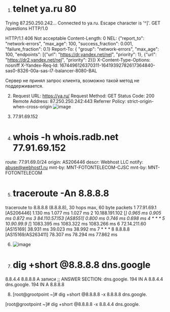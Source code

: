 1.  # telnet ya.ru 80
Trying 87.250.250.242...
Connected to ya.ru.
Escape character is '^]'.
GET /questions HTTP/1.0

HTTP/1.1 406 Not acceptable
Content-Length: 0
NEL: {"report_to": "network-errors", "max_age": 100, "success_fraction": 0.001, "failure_fraction": 0.1}
Report-To: { "group": "network-errors", "max_age": 100, "endpoints": [{"url": "https://dr.yandex.net/nel", "priority": 1}, {"url": "https://dr2.yandex.net/nel", "priority": 2}]}
X-Content-Type-Options: nosniff
X-Yandex-Req-Id: 1674496126370311-16419392782617364840-sas0-8326-00a-sas-l7-balancer-8080-BAL

Сервер не принял запрос клиента, возможно такой метод не поддерживается.

2.  Request URL: https://ya.ru/
Request Method: GET
Status Code: 200 
Remote Address: 87.250.250.242:443
Referrer Policy: strict-origin-when-cross-origin
![image](https://user-images.githubusercontent.com/11519688/214113307-2bb88da7-624b-49cd-9afb-639f048aa236.png)

3. 77.91.69.152
4. # whois -h whois.radb.net 77.91.69.152
route:          77.91.69.0/24
origin:         AS206446
descr:          Webhost LLC
notify:         abuse@webhost1.ru
mnt-by:         MNT-FOTONTELECOM-CJSC
mnt-by:         MNT-FOTONTELECOM
 
5.  # traceroute -An 8.8.8.8
traceroute to 8.8.8.8 (8.8.8.8), 30 hops max, 60 byte packets
 1  77.91.69.1 [AS206446]  1.130 ms  1.077 ms  1.027 ms
 2  10.188.191.102 [*]  0.965 ms  0.905 ms  0.872 ms
 3  84.110.57.153 [AS8551]  0.800 ms  0.746 ms  0.698 ms
 4  * * *
 5  10.90.99.9 [*]  1083.395 ms  1083.322 ms  1083.266 ms
 6  72.14.211.60 [AS15169]  38.931 ms  39.023 ms  38.992 ms
 7  * * *
 8  8.8.8.8 [AS15169/AS263411]  78.307 ms  78.294 ms  77.862 ms

6. ![image](https://user-images.githubusercontent.com/11519688/214114412-cc7d21c0-3293-4c0e-adf3-19c5c9235bdf.png)

7.  # dig  +short @8.8.8.8 dns.google
8.8.4.4
8.8.8.8
А записи
;; ANSWER SECTION:
dns.google.             194     IN      A       8.8.4.4
dns.google.             194     IN      A       8.8.8.8

8.  [root@grootpoint ~]# dig +short  @8.8.8.8 -x 8.8.8.8
dns.google.

[root@grootpoint ~]# dig +short  @8.8.8.8 -x 8.8.4.4
dns.google.




